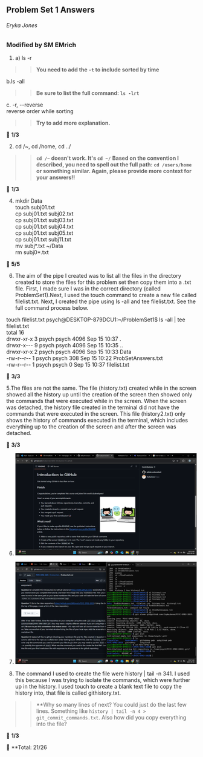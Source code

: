 ## Problem Set 1 Answers
###### Eryka Jones

### Modified by SM EMrich


1. a) ls -r
   
>> **You need to add the ``-t`` to include sorted by time**

b.ls -all

>> **Be sure to list the full command: ``ls -lrt``**

c. -r, --reverse  
              reverse order while sorting
>> **Try to add more explanation.**

:memo: **1/3**

2. cd /~, cd /home, cd ../
  >> **``cd /~`` doesn't work. It's ``cd ~/``**
  >> **Based on the convention I described, you need to spell out the full path: ``cd /users/home`` or something similar. Again, please provide more context for your answers!!** 

:memo: **1/3**

4. mkdir Data  
touch subj01.txt  
cp subj01.txt subj02.txt  
cp subj01.txt subj03.txt  
cp subj01.txt subj04.txt  
cp subj01.txt subj05.txt  
cp subj01.txt subj11.txt  
mv subj*.txt ~/Data  
rm subj0*.txt

:memo: **5/5**

6. The aim of the pipe I created was to list all the files in the directory created to store the files for this problem set then copy them into a .txt file. First, I made sure I was in the correct directory (called ProblemSet1).Next, I used the touch command to create a new file called filelist.txt. Next, I created the pipe using ls -all and tee filelist.txt. See the full command process below.

 touch filelist.txt
psych@DESKTOP-879DCU1:~/ProblemSet1$ ls -all | tee filelist.txt  
total 16  
drwxr-xr-x 3 psych psych 4096 Sep 15 10:37 .  
drwxr-x--- 9 psych psych 4096 Sep 15 10:35 ..  
drwxr-xr-x 2 psych psych 4096 Sep 15 10:33 Data  
-rw-r--r-- 1 psych psych  308 Sep 15 10:22 ProbSetAnswers.txt  
-rw-r--r-- 1 psych psych    0 Sep 15 10:37 filelist.txt   

:memo: **3/3**

5.The files are not the same. The file (history.txt) created while in the screen showed all the history up until the creation of the screen then showed only the commands that were executed while in the screen. When the screen was detached, the history file created in the terminal did not have the commands that were executed in the screen. This file (history2.txt) only shows the history of commands executed in the terminal, which includes everything up to the creation of the screen and after the screen was detached. 

:memo: **3/3**

6. ![This is a screenshot of my completed tutorial](https://github.com/ErykaJones/PSYC5P02-Notes/blob/e314ed6f925b77af3e37a3cd7afb4e9654988bec/ProblemSet1/Screenshot%20(1).png)

7. ![This is a screenshot of my terminal window listing the files in my repo](https://github.com/ErykaJones/PSYC5P02-Notes/blob/e314ed6f925b77af3e37a3cd7afb4e9654988bec/ProblemSet1/Screenshot%20(2).png)

8. The command I used to create the file were history | tail -n 341. I used this because I was trying to isolate the commands, which were further up in the history. I used touch to create a blank text file to copy the history into, that file is called githistory.txt.   

>>**Why so many lines of next? You could just do the last few lines. Something like `history | tail -n 4 > git_commit_commands.txt`. Also how did you copy everything into the file?

:memo: **1/3**

:memo: **Total: 21/26
